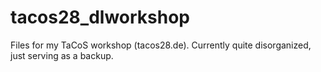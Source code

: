 # tacos28_dlworkshop

Files for my TaCoS workshop (tacos28.de). Currently quite disorganized, just serving as a backup.